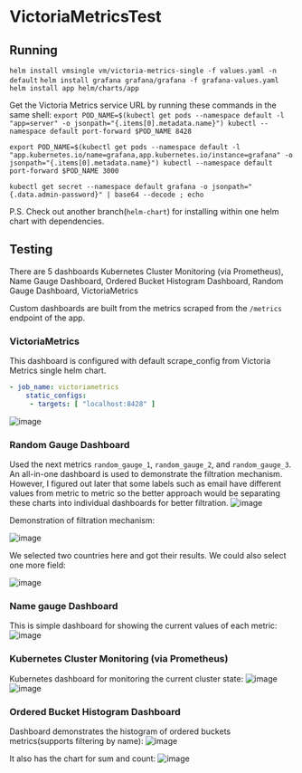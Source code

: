 # VictoriaMetricsTest
## Running
`helm install vmsingle vm/victoria-metrics-single -f values.yaml -n default`
`helm install grafana grafana/grafana -f grafana-values.yaml`
`helm install app helm/charts/app`


Get the Victoria Metrics service URL by running these commands in the same shell:
`export POD_NAME=$(kubectl get pods --namespace default -l "app=server" -o jsonpath="{.items[0].metadata.name}")
kubectl --namespace default port-forward $POD_NAME 8428`

`export POD_NAME=$(kubectl get pods --namespace default -l "app.kubernetes.io/name=grafana,app.kubernetes.io/instance=grafana" -o jsonpath="{.items[0].metadata.name}")
 kubectl --namespace default port-forward $POD_NAME 3000`

 `kubectl get secret --namespace default grafana -o jsonpath="{.data.admin-password}" | base64 --decode ; echo`

 P.S. Check out another branch(`helm-chart`) for installing within one helm chart with dependencies.

## Testing
There are 5 dashboards Kubernetes Cluster Monitoring (via Prometheus), Name Gauge Dashboard, Ordered Bucket Histogram Dashboard, Random Gauge Dashboard, VictoriaMetrics

Custom dashboards are built from the metrics scraped from the `/metrics` endpoint of the app.
### VictoriaMetrics
This dashboard is configured with default scrape_config from Victoria Metrics single helm chart.
```yaml
- job_name: victoriametrics
    static_configs:
     - targets: [ "localhost:8428" ]
```
![image](https://github.com/user-attachments/assets/537d6d49-22ee-4fbe-aebd-35ff7e59fce6)

### Random Gauge Dashboard
Used the next metrics `random_gauge_1`, `random_gauge_2`, and `random_gauge_3`. An all-in-one dashboard is used to demonstrate the filtration mechanism. However, I figured out later that some labels such as email have different values from metric to metric so the better approach would be separating these charts into individual dashboards for better filtration.
![image](https://github.com/user-attachments/assets/8ff657e2-1d58-40a7-8c3e-099716920f96)

Demonstration of filtration mechanism:

![image](https://github.com/user-attachments/assets/99558091-dc63-4377-915d-030c6a38bc1f)

We selected two countries here and got their results. We could also select one more field:

![image](https://github.com/user-attachments/assets/d69fade0-eabd-414e-bf36-80ca4133e342)

### Name gauge Dashboard
This is simple dashboard for showing the current values of each metric:
![image](https://github.com/user-attachments/assets/22d4efeb-ac65-4cfb-90b6-7fa96986a321)

### Kubernetes Cluster Monitoring (via Prometheus)
Kubernetes dashboard for monitoring the current cluster state:
![image](https://github.com/user-attachments/assets/9a1f0b9b-fb51-411c-b2d3-de3e6e635aed)
![image](https://github.com/user-attachments/assets/4a9bace4-a772-43a9-b7fb-2dda56cb8751)

### Ordered Bucket Histogram Dashboard

Dashboard demonstrates the histogram of ordered buckets metrics(supports filtering by name):
![image](https://github.com/user-attachments/assets/4c6fad6f-f14f-4bc8-8f6d-4ea714ce2c4a)

It also has the chart for sum and count:
![image](https://github.com/user-attachments/assets/a938ee39-8b75-41d9-b30d-d8da406ca5d5)
